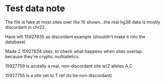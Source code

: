 # Test data note

The file is fake at most sites over the 10 shown...the real hg38 data is mostly discordant in chr22.

Have left 15927835 as discordant example (shouldn't make it into the database)

Made 2 15927834 sites, to check what happens when sites overlap because they're cryptic multiallelics.

15927759 is acutally a real, non-discordant site w/2 alleles A,C

15927755 is a site set to T ref (to be non-discordant)
